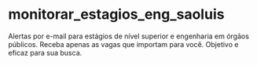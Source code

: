 # monitorar_estagios_eng_saoluis
Alertas por e-mail para estágios de nível superior e engenharia em órgãos públicos. Receba apenas as vagas que importam para você. Objetivo e eficaz para sua busca.
